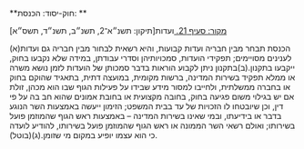 **חוק-יסוד: הכנסת: **

[מקור: סעיף 21. ](https://he.wikisource.org/wiki/%D7%97%D7%95%D7%A7-%D7%99%D7%A1%D7%95%D7%93:_%D7%94%D7%9B%D7%A0%D7%A1%D7%AA#%D7%A1%D7%A2%D7%99%D7%A3_21)
ועדות[תיקון: תשנ״א־2, תשנ״ב, תשנ״ד, תשס״א]

(א)הכנסת תבחר מבין חבריה ועדות קבועות, והיא רשאית לבחור מבין חבריה גם ועדות לענינים מסויימים; תפקידי הועדות, סמכויותיהן וסדרי עבודתן, במידה שלא נקבעו בחוק, ייקבעו בתקנון.(ב)בתקנון ניתן לקבוע הוראות בדבר סמכותן של הועדות לזמן נושא משרה או ממלא תפקיד בשירות המדינה, ברשות מקומית, במועצה דתית, בתאגיד שהוקם בחוק או בחברה ממשלתית, ולחייבו למסור מידע שבידו על פעילות הגוף שבו הוא מכהן, זולת אם יש בגילוי משום פגיעה בחוק, בחובה מקצועית או בחובת אמונים שהוא חב בה על פי דין, וכן שיובטחו לו הזכויות של עד בבית המשפט; הזימון ייעשה באמצעות השר הנוגע בדבר או בידיעתו, ובמי שאינו בשירות המדינה – באמצעות ראש הגוף שהמוזמן פועל בשירותו; ואולם רשאי השר הממונה או ראש הגוף שהמוזמן פועל בשירותו, להודיע לועדה כי הוא עצמו יופיע במקום מי שזומן.(ג)(בוטל).